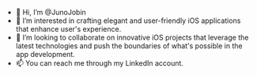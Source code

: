 - 👋 Hi, I’m @JunoJobin
- 👀 I’m interested in crafting elegant and user-friendly iOS applications that enhance user's experience.
- 💞️ I’m looking to collaborate on innovative iOS projects that leverage the latest technologies and push the boundaries of what's possible in the app development.
- 📫 You can reach me through my LinkedIn account.

<!---
JunoJobin/JunoJobin is a ✨ special ✨ repository because its `README.md` (this file) appears on your GitHub profile.
You can click the Preview link to take a look at your changes.
--->
